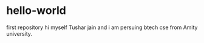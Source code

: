 # hello-world
first repository
hi myself Tushar jain and i am persuing btech cse from Amity university.
